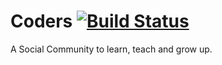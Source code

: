 # Coders [![Build Status](https://magnum.travis-ci.com/ZeuCxb/Coders.svg?token=TCzHohfVWSpH5Fy2dqXL&branch=master)](https://magnum.travis-ci.com/ZeuCxb/Coders)
A Social Community to learn, teach and grow up.
